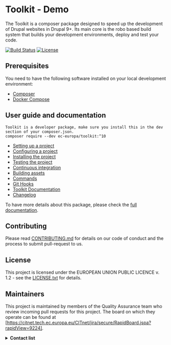# Toolkit - Demo

The Toolkit is a composer package designed to speed up the development of Drupal websites in Drupal 9+. Its main core is the robo based build system that builds your development environments, deploy and test your code.

[![Build Status](https://drone.fpfis.eu/api/badges/ec-europa/toolkit/status.svg?branch=release/10.x)](https://drone.fpfis.eu/ec-europa/toolkit) [![License](https://img.shields.io/badge/License-EUPL%201.1-blue.svg)](LICENSE)

## Prerequisites
You need to have the following software installed on your local development environment:

* [Composer](https://getcomposer.org/doc/00-intro.md#installation-linux-unix-osx)
* [Docker Compose](https://docs.docker.com/compose/install/)

## User guide and documentation

```
Toolkit is a developer package, make sure you install this in the dev section of your composer.json.
composer require --dev ec-europa/toolkit:^10
```

- [Setting up a project](/docs/guide/setting-up-project.rst)
- [Configuring a project](/docs/guide/configuring-project.rst)
- [Installing the project](/docs/guide/installing-project.rst)
- [Testing the project](/docs/guide/testing-project.rst)
- [Continuous integration](/docs/guide/continuous-integration.rst)
- [Building assets](/docs/guide/building-assets.rst)
- [Commands](/docs/guide/commands.rst)
- [Git Hooks](/docs/guide/git-hooks.rst)
- [Toolkit Documentation](/docs/guide/toolkit-documentation.rst)
- [Changelog](/CHANGELOG.md)

To have more details about this package, please check the [full documentation](https://ec-europa.github.io/toolkit/).

## Contributing
Please read [CONTRIBUTING.md](/CONTRIBUTING.md) for details on our code of conduct and the process to submit pull-request to us.

## License
This project is licensed under the EUROPEAN UNION PUBLIC LICENCE v. 1.2 - see the [LICENSE.txt](/LICENSE.txt) for details.

## Maintainers
This project is maintained by members of the Quality Assurance team who review
incoming pull requests for this project. The board on which they
operate can be found at [https://citnet.tech.ec.europa.eu/CITnet/jira/secure/RapidBoard.jspa?rapidView=9224].

<details><summary><b>Contact list</b></summary>

- [Joao Santos](https://github.com/jonhy81): Maintainer - Quality Assurance

- [Miguel Martins](https://github.com/zarabatana): Maintainer - Quality Assurance

- [Joao Silva](https://github.com/joaocsilva): Maintainer - Quality Assurance
</details>
